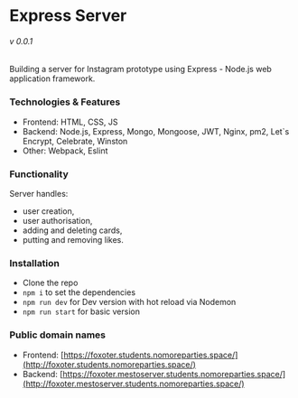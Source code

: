 # Express Server
###### v 0.0.1
Building a server for Instagram prototype using Express - Node.js web application framework.

### Technologies & Features
* Frontend: HTML, CSS, JS
* Backend: Node.js, Express, Mongo, Mongoose, JWT, Nginx, pm2, Let`s Encrypt, Celebrate, Winston
* Other: Webpack, Eslint

### Functionality
Server handles:
* user creation,
* user authorisation,
* adding and deleting cards,
* putting and removing likes.

### Installation

* Clone the repo
* `npm i` to set the dependencies
* `npm run dev` for Dev version with hot reload via Nodemon
* `npm run start` for basic version

### Public domain names
* Frontend: [https://foxoter.students.nomoreparties.space/](http://foxoter.students.nomoreparties.space/)
* Backend: [https://foxoter.mestoserver.students.nomoreparties.space/](http://foxoter.mestoserver.students.nomoreparties.space/)
